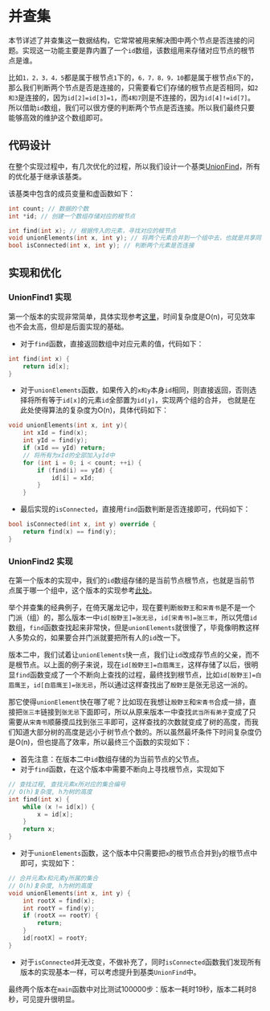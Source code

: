 # 并查集
本节详述了并查集这一数据结构，它常常被用来解决图中两个节点是否连接的问题。实现这一功能主要是靠内置了一个`id`数组，该数组用来存储对应节点的根节点是谁。

比如`1，2，3，4，5`都是属于根节点`1`下的，`6，7，8，9，10`都是属于根节点`6`下的，那么我们判断两个节点是否是连接的，只需要看它们存储的根节点是否相同，如`2和3`是连接的，因为`id[2]=id[3]=1`，而`4和7`则是不连接的，因为`id[4]!=id[7]`。所以借助`id`数组，我们可以很方便的判断两个节点是否连接。所以我们最终只要能够高效的维护这个数组即可。

## 代码设计
在整个实现过程中，有几次优化的过程，所以我们设计一个基类[UnionFind](https://github.com/jawhiow/algorithm-cpp/blob/master/UnionFind/UnionFind.h)，所有的优化基于继承该基类。

该基类中包含的成员变量和虚函数如下：

```cpp
int count; // 数据的个数 
int *id; // 创建一个数组存储对应的根节点

int find(int x); // 根据传入的元素，寻找对应的根节点
void unionElements(int x, int y); // 将两个元素合并到一个组中去，也就是共享同一个根节点，使得二者连接，需要注意合并是两个组之间的合并，而不只是两个元素之间的合并
bool isConnected(int x, int y); // 判断两个元素是否连接
```

## 实现和优化
### UnionFind1 实现
第一个版本的实现非常简单，具体实现参考[这里](https://github.com/jawhiow/algorithm-cpp/blob/master/UnionFind/UnionFind1.h)，时间复杂度是O(n)，可见效率也不会太高，但却是后面实现的基础。
- 对于`find`函数，直接返回数组中对应元素的值，代码如下：

```cpp
int find(int x) {
    return id[x];
}
```
- 对于`unionElements`函数，如果传入的`x和y`本身`id`相同，则直接返回，否则选择将所有等于`id[x]`的元素`id`全部置为`id[y]`，实现两个组的合并， 也就是在此处使得算法的复杂度为O(n)，具体代码如下：

```cpp
void unionElements(int x, int y){
    int xId = find(x);
    int yId = find(y);
    if (xId == yId) return;
    // 将所有为xId的全部加入yId中
    for (int i = 0; i < count; ++i) {
        if (find(i) == yId) {
            id[i] = xId;
        }
    }
```

- 最后实现的`isConnected`，直接用`find`函数判断是否连接即可，代码如下：

```cpp
bool isConnected(int x, int y) override {
	return find(x) == find(y);
}
```

### UnionFind2 实现
在第一个版本的实现中，我们的`id`数组存储的是当前节点根节点，也就是当前节点属于哪一个组中，这个版本的实现参考[此处](https://github.com/jawhiow/algorithm-cpp/blob/master/UnionFind/UnionFind2.h)。

举个并查集的经典例子，在倚天屠龙记中，现在要判断`殷野王`和`宋青书`是不是一个门派（组）的，那么版本一中`id[殷野王]=张无忌`，`id[宋青书]=张三丰`，所以凭借`id`数组，`find`函数查找起来非常快，但是`unionElements`就很慢了，毕竟像明教这样人多势众的，如果要合并门派就要把所有人的`id`改一下。

版本二中，我们试着让`unionElements`快一点，我们让`id`改成存节点的父亲，而不是根节点。以上面的例子来说，现在`id[殷野王]=白眉鹰王`，这样存储了以后，很明显`find`函数变成了一个不断向上查找的过程，最终找到根节点，比如`id[殷野王]=白眉鹰王`，`id[白眉鹰王]=张无忌`，所以通过这样查找出了`殷野王`是张无忌这一派的。

那它使得`unionElement`快在哪了呢？比如现在我想让`殷野王`和`宋青书`合成一排，直接把`张三丰`链接到`张无忌`下面即可，所以从原来版本一中查找`武当所有弟子`变成了只需要从`宋青书`顺藤摸瓜找到张三丰即可，这样查找的次数就变成了树的高度，而我们知道大部分树的高度是远小于树节点个数的。所以虽然最坏条件下时间复杂度仍是O(n)，但也提高了效率，所以最终三个函数的实现如下：

- 首先注意：在版本二中`id`数组存储的为当前节点的父节点。
- 对于`find`函数，在这个版本中需要不断向上寻找根节点，实现如下

```cpp
// 查找过程, 查找元素x所对应的集合编号
// O(h)复杂度, h为树的高度
int find(int x) {
    while (x != id[x]) {
        x = id[x];
    }
    return x;
}
```
- 对于`unionElements`函数，这个版本中只需要把`x`的根节点合并到`y`的根节点中即可，实现如下：

```cpp
// 合并元素x和元素y所属的集合
// O(h)复杂度, h为树的高度
void unionElements(int x, int y) {
    int rootX = find(x);
    int rootY = find(y);
    if (rootX == rootY) {
        return;
    }
    id[rootX] = rootY;
}
```
- 对于`isConnected`并无改变，不做补充了，同时`isConnected`函数我们发现所有版本的实现基本一样，可以考虑提升到基类`UnionFind`中。

最终两个版本在`main`函数中对比测试100000步：版本一耗时19秒，版本二耗时8秒，可见提升很明显。
